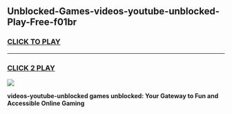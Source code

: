 
## Unblocked-Games-videos-youtube-unblocked-Play-Free-f01br
<h3>
<a href="https://premium76.site?title=videos-youtube-unblocked&ref=21A">CLICK TO PLAY</a></h3>
<hr>

<h3>
<a href="https://premium76.site?title=videos-youtube-unblocked&ref=21A">CLICK 2 PLAY</a>
  
</h3>

<a href="https://premium76.site?title=videos-youtube-unblocked&ref=21A"><img src="https://clearcache.store/games.png"></a>


**videos-youtube-unblocked games unblocked: Your Gateway to Fun and Accessible Online Gaming**
